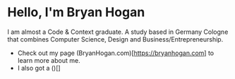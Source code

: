 # Hello, I'm Bryan Hogan
I am almost a Code & Context graduate. A study based in Germany Cologne that combines Computer Science, Design and Business/Entrepreneurship.

- Check out my page (BryanHogan.com)[https://bryanhogan.com] to learn more about me.
- I also got a ()[]